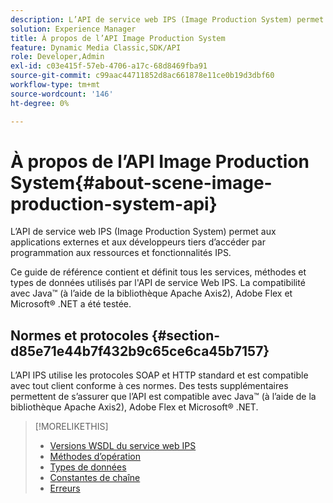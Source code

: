 ```yaml
---
description: L’API de service web IPS (Image Production System) permet aux applications externes et aux développeurs tiers d’accéder par programmation aux ressources et fonctionnalités IPS.
solution: Experience Manager
title: À propos de l’API Image Production System
feature: Dynamic Media Classic,SDK/API
role: Developer,Admin
exl-id: c03e415f-57eb-4706-a17c-68d8469fba91
source-git-commit: c99aac44711852d8ac661878e11ce0b19d3dbf60
workflow-type: tm+mt
source-wordcount: '146'
ht-degree: 0%

---
```


# À propos de l’API Image Production System{#about-scene-image-production-system-api}

L’API de service web IPS (Image Production System) permet aux applications externes et aux développeurs tiers d’accéder par programmation aux ressources et fonctionnalités IPS.

Ce guide de référence contient et définit tous les services, méthodes et types de données utilisés par l&#39;API de service Web IPS. La compatibilité avec Java™ (à l’aide de la bibliothèque Apache Axis2), Adobe Flex et Microsoft® .NET a été testée.

## Normes et protocoles {#section-d85e71e44b7f432b9c65ce6ca45b7157}

L’API IPS utilise les protocoles SOAP et HTTP standard et est compatible avec tout client conforme à ces normes. Des tests supplémentaires permettent de s’assurer que l’API est compatible avec Java™ (à l’aide de la bibliothèque Apache Axis2), Adobe Flex et Microsoft® .NET.

>[!MORELIKETHIS]
>
>* [Versions WSDL du service web IPS](c-wsdl-versions.md#concept-aff3e13f3b59486882260b5f2e962226)
>* [Méthodes d’opération](operations/c-operations-intro/c-methods/c-methods.md)
>* [Types de données](types/c-data-types/c-data-types.md#concept-dcf2ce73ff334e22bc4c634e3a0a50a6)
>* [Constantes de chaîne](string-constants/c-string-constants/c-string-constants.md)
>* [Erreurs](faults/c-faults/c-faults.md#concept-28c5e495f39443ecab05384d8cf8ab6b)
